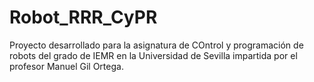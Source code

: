 # Robot_RRR_CyPR

Proyecto desarrollado para la asignatura de COntrol y programación de robots del grado de IEMR en la Universidad de Sevilla 
impartida por el profesor Manuel Gil Ortega.
